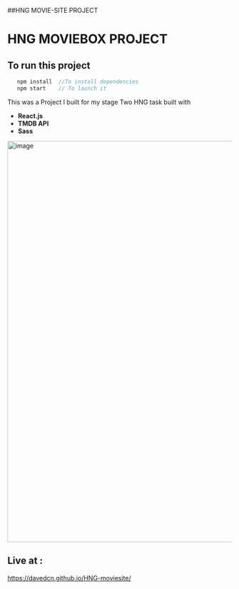##HNG MOVIE-SITE PROJECT

# HNG MOVIEBOX PROJECT

## To run this project

```javascript
   npm install  //To install dependencies
   npm start    // To launch it
```


This was a Project I built for my stage Two HNG task built with

- **React.js**
- **TMDB API**
- **Sass**


<img width="900" alt="image" src="https://github.com/DavedCN/HNG-moviesite/assets/108531027/c2f0c7c1-4e15-4a25-a13b-bc1b38fca147">

  

## Live at :
https://davedcn.github.io/HNG-moviesite/


